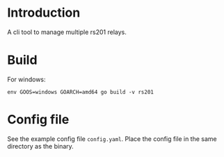 # Introduction

A cli tool to manage multiple rs201 relays.

# Build

For windows:

```
env GOOS=windows GOARCH=amd64 go build -v rs201
```


# Config file

See the example config file `config.yaml`. Place the config file in the same directory as the binary.


